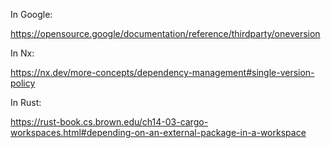 In Google:

https://opensource.google/documentation/reference/thirdparty/oneversion

In Nx:

https://nx.dev/more-concepts/dependency-management#single-version-policy

In Rust:

https://rust-book.cs.brown.edu/ch14-03-cargo-workspaces.html#depending-on-an-external-package-in-a-workspace
